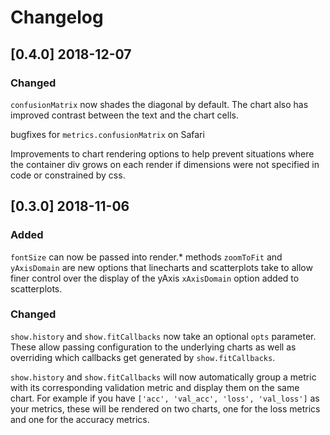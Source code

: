 # Changelog

## [0.4.0] 2018-12-07

### Changed
`confusionMatrix` now shades the diagonal by default. The chart also has improved
contrast between the text and the chart cells.

bugfixes for `metrics.confusionMatrix` on Safari

Improvements to chart rendering options to help prevent situations where the container
div grows on each render if dimensions were not specified in code or constrained by css.


## [0.3.0] 2018-11-06
### Added
`fontSize` can now be passed into render.* methods
`zoomToFit` and `yAxisDomain` are new options that linecharts and scatterplots
take to allow finer control over the display of the yAxis
`xAxisDomain` option added to scatterplots.

### Changed
`show.history` and `show.fitCallbacks` now take an optional `opts` parameter.
These allow passing configuration to the underlying charts as well as overriding
which callbacks get generated by `show.fitCallbacks`.

`show.history` and `show.fitCallbacks` will now automatically group a metric with
its corresponding validation metric and display them on the same chart. For example
if you have `['acc', 'val_acc', 'loss', 'val_loss']` as your metrics, these will
be rendered on two charts, one for the loss metrics and one for the accuracy metrics.
